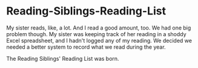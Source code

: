 # Reading-Siblings-Reading-List
My sister reads, like, a lot. And I read a good amount, too. We had one big problem though. My sister was keeping track of her reading in a shoddy Excel spreadsheet, and I hadn't logged any of my reading. We decided we needed a better system to record what we read during the year.

The Reading Siblings' Reading List was born.
